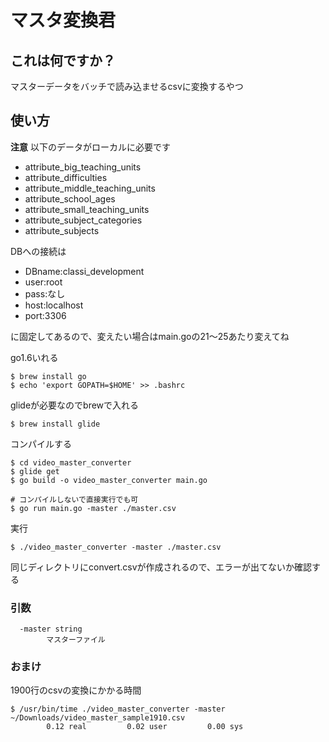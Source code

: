 # マスタ変換君

## これは何ですか？
マスターデータをバッチで読み込ませるcsvに変換するやつ


## 使い方


**注意**
以下のデータがローカルに必要です

- attribute_big_teaching_units
- attribute_difficulties
- attribute_middle_teaching_units
- attribute_school_ages
- attribute_small_teaching_units
- attribute_subject_categories
- attribute_subjects

DBへの接続は

- DBname:classi_development
- user:root
- pass:なし
- host:localhost
- port:3306

に固定してあるので、変えたい場合はmain.goの21〜25あたり変えてね

go1.6いれる

```
$ brew install go
$ echo 'export GOPATH=$HOME' >> .bashrc
```

glideが必要なのでbrewで入れる

```
$ brew install glide
```


コンパイルする
```
$ cd video_master_converter
$ glide get
$ go build -o video_master_converter main.go

# コンパイルしないで直接実行でも可
$ go run main.go -master ./master.csv
```

実行
```
$ ./video_master_converter -master ./master.csv
```

同じディレクトリにconvert.csvが作成されるので、エラーが出てないか確認する

### 引数

```
  -master string
        マスターファイル
```


### おまけ
1900行のcsvの変換にかかる時間

```
$ /usr/bin/time ./video_master_converter -master ~/Downloads/video_master_sample1910.csv
        0.12 real         0.02 user         0.00 sys
```
